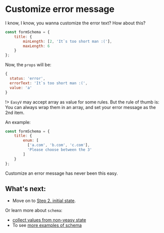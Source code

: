 # Customize error message

I know, I know, you wanna customize the error text? How about this?

```javascript
const formSchema = {
    title: {
        minLength: [2, 'It`s too short man :('],
        maxLength: 6
    }
};
```

Now, the `props` will be:

```javascript
{
  status: 'error',
  errorText: 'It`s too short man :(',
  value: 'a'
}
```

!> `EasyV` may accept array as value for some rules. But the rule of thumb is: You can always wrap them in an array, and set your error message as the 2nd item.

An example:

```javascript
const formSchema = {
    title: {
        enum: [
          ['a.com', 'b.com', 'c.com'],
          'Please choose between the 3'
        ]
    }
};
```

Customize an error message has never been this easy.


## What's next:

- Move on to [Step 2. initial state](/initial-state).

Or learn more about `schema`:

- [collect values from non-veasy state](/collect-values)
- To see [more examples of schema](/more-examples)
